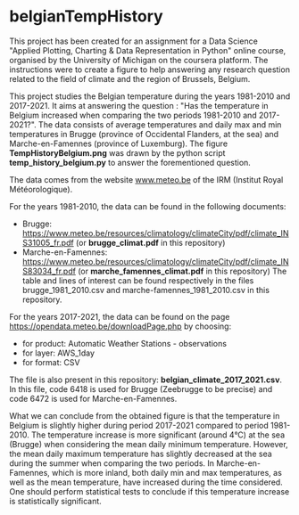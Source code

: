# belgianTempHistory
This project has been created for an assignment for a Data Science "Applied Plotting, Charting & Data Representation in Python" online course, organised by the University of Michigan on the coursera platform. The instructions were to create a figure to help answering any research question related to the field of climate and the region of Brussels, Belgium.

This project studies the Belgian temperature during the years 1981-2010 and 2017-2021. It aims at answering the question : "Has the temperature in Belgium increased when comparing the two periods 1981-2010 and 2017-2021?". The data consists of average temperatures and daily max and min temperatures in Brugge (province of Occidental Flanders, at the sea) and Marche-en-Famennes (province of Luxemburg). The figure <b>TempHistoryBelgium.png</b> was drawn by the python script <b>temp_history_belgium.py</b> to answer the forementioned question.

The data comes from the website www.meteo.be of the IRM (Institut Royal Météorologique).

For the years 1981-2010, the data can be found in the following documents:
- Brugge: https://www.meteo.be/resources/climatology/climateCity/pdf/climate_INS31005_fr.pdf (or <b>brugge_climat.pdf</b> in this repository)
- Marche-en-Famennes: https://www.meteo.be/resources/climatology/climateCity/pdf/climate_INS83034_fr.pdf (or <b>marche_famennes_climat.pdf</b> in this repository)
The table and lines of interest can be found respectively in the files brugge_1981_2010.csv and marche-famennes_1981_2010.csv in this repository.

For the years 2017-2021, the data can be found on the page https://opendata.meteo.be/downloadPage.php by choosing:
- for product: Automatic Weather Stations - observations
- for layer: AWS_1day
- for format: CSV

The file is also present in this repository: <b>belgian_climate_2017_2021.csv</b>. In this file, code 6418 is used for Brugge (Zeebrugge to be precise) and code 6472 is used for Marche-en-Famennes.

What we can conclude from the obtained figure is that the temperature in Belgium is slightly higher during period 2017-2021 compared to period 1981-2010. The temperature increase is more significant (around 4°C) at the sea (Brugge) when considering the mean daily minimum temperature. However, the mean daily maximum temperature has slightly decreased at the sea during the summer when comparing the two periods. In Marche-en-Famennes, which is more inland, both daily min and max temperatures, as well as the mean temperature, have increased during the time considered. One should perform statistical tests to conclude if this temperature increase is statistically significant.
